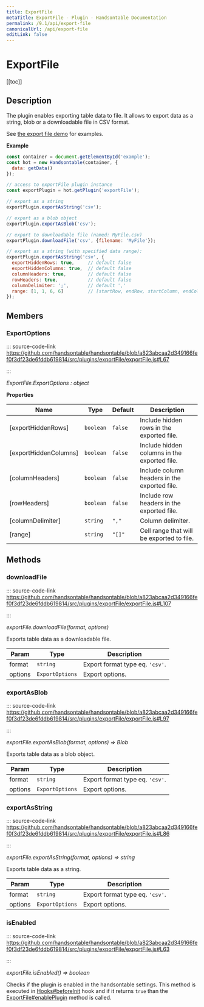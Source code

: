 ```yaml
---
title: ExportFile
metaTitle: ExportFile - Plugin - Handsontable Documentation
permalink: /9.1/api/export-file
canonicalUrl: /api/export-file
editLink: false
---
```


# ExportFile

[[toc]]

## Description

The plugin enables exporting table data to file. It allows to export data as a string, blob or a downloadable file in
CSV format.

See [the export file demo](@/guides/accessories-and-menus/export-to-csv.md) for examples.

**Example**  
```js
const container = document.getElementById('example');
const hot = new Handsontable(container, {
  data: getData()
});

// access to exportFile plugin instance
const exportPlugin = hot.getPlugin('exportFile');

// export as a string
exportPlugin.exportAsString('csv');

// export as a blob object
exportPlugin.exportAsBlob('csv');

// export to downloadable file (named: MyFile.csv)
exportPlugin.downloadFile('csv', {filename: 'MyFile'});

// export as a string (with specified data range):
exportPlugin.exportAsString('csv', {
  exportHiddenRows: true,     // default false
  exportHiddenColumns: true,  // default false
  columnHeaders: true,        // default false
  rowHeaders: true,           // default false
  columnDelimiter: ';',       // default ','
  range: [1, 1, 6, 6]         // [startRow, endRow, startColumn, endColumn]
});
```

## Members

### ExportOptions
  
::: source-code-link https://github.com/handsontable/handsontable/blob/a823abcaa2d349166fef0f3df23de6fddb619814/src/plugins/exportFile/exportFile.js#L67

:::

_ExportFile.ExportOptions : object_


**Properties**

| Name | Type | Default | Description |
| --- | --- | --- | --- |
| [exportHiddenRows] | <code>boolean</code> | <code>false</code> | Include hidden rows in the exported file. |
| [exportHiddenColumns] | <code>boolean</code> | <code>false</code> | Include hidden columns in the exported file. |
| [columnHeaders] | <code>boolean</code> | <code>false</code> | Include column headers in the exported file. |
| [rowHeaders] | <code>boolean</code> | <code>false</code> | Include row headers in the exported file. |
| [columnDelimiter] | <code>string</code> | <code>","</code> | Column delimiter. |
| [range] | <code>string</code> | <code>&quot;[]&quot;</code> | Cell range that will be exported to file. |

## Methods

### downloadFile
  
::: source-code-link https://github.com/handsontable/handsontable/blob/a823abcaa2d349166fef0f3df23de6fddb619814/src/plugins/exportFile/exportFile.js#L107

:::

_exportFile.downloadFile(format, options)_

Exports table data as a downloadable file.


| Param | Type | Description |
| --- | --- | --- |
| format | `string` | Export format type eq. `'csv'`. |
| options | `ExportOptions` | Export options. |



### exportAsBlob
  
::: source-code-link https://github.com/handsontable/handsontable/blob/a823abcaa2d349166fef0f3df23de6fddb619814/src/plugins/exportFile/exportFile.js#L97

:::

_exportFile.exportAsBlob(format, options) ⇒ Blob_

Exports table data as a blob object.


| Param | Type | Description |
| --- | --- | --- |
| format | `string` | Export format type eq. `'csv'`. |
| options | `ExportOptions` | Export options. |



### exportAsString
  
::: source-code-link https://github.com/handsontable/handsontable/blob/a823abcaa2d349166fef0f3df23de6fddb619814/src/plugins/exportFile/exportFile.js#L86

:::

_exportFile.exportAsString(format, options) ⇒ string_

Exports table data as a string.


| Param | Type | Description |
| --- | --- | --- |
| format | `string` | Export format type eq. `'csv'`. |
| options | `ExportOptions` | Export options. |



### isEnabled
  
::: source-code-link https://github.com/handsontable/handsontable/blob/a823abcaa2d349166fef0f3df23de6fddb619814/src/plugins/exportFile/exportFile.js#L63

:::

_exportFile.isEnabled() ⇒ boolean_

Checks if the plugin is enabled in the handsontable settings. This method is executed in [Hooks#beforeInit](@/api/pluginHooks.md#beforeinit)
hook and if it returns `true` than the [ExportFile#enablePlugin](@/api/exportFile.md#enableplugin) method is called.



